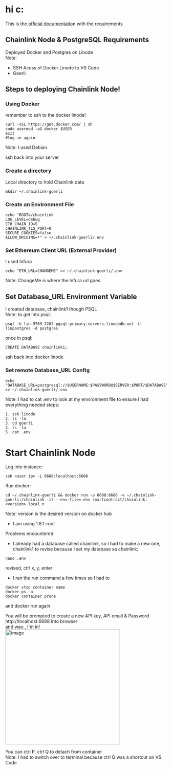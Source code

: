 # hi c:
This is the [official documentation](https://docs.chain.link/docs/running-a-chainlink-node/) with the requirements

## Chainlink Node & PostgreSQL Requirements
Deployed Docker and Postgres on Linode <br>
Note: 
- SSH Acess of Docker Linode to VS Code
- Goerli


## Steps to deploying Chainlink Node!
### Using Docker
remember to ssh to the docker linode!
```
curl -sSL https://get.docker.com/ | sh
sudo usermod -aG docker $USER
exit
#log in again
```
Note: I used Debian

ssh back into your server
### Create a directory
Local directory to hold Chainlink data
``` 
mkdir ~/.chainlink-goerli
```

### Create an Environment File
```
echo "ROOT=/chainlink
LOG_LEVEL=debug
ETH_CHAIN_ID=5
CHAINLINK_TLS_PORT=0
SECURE_COOKIES=false
ALLOW_ORIGINS=*" > ~/.chainlink-goerli/.env
```
### Set Ethereum Client URL (External Provider)
I used Infura
```
echo "ETH_URL=CHANGEME" >> ~/.chainlink-goerli/.env
```
Note: ChangeMe is where the Infura url goes

## Set Database_URL Environment Variable
I created database, chainlink1 though PSQL <br>
Note:
to get into psql:
```
psql -h lin-9769-2282-pgsql-primary.servers.linodedb.net -U linpostgres -d postgres
```
once in psql:
``` 
CREATE DATABASE chainlink1;
```
ssh back into docker linode
### Set remote Database_URL Config
```
echo "DATABASE_URL=postgresql://$USERNAME:$PASSWORD@$SERVER:$PORT/$DATABASE" >> ~/.chainlink-goerli/.env
```
Note: I had to cat .env to look at my environment file to ensure I had everything needed
steps:
```
1. ssh linode
2. ls -la
3. cd goerli
4. ls -la
5. cat .env
```

# Start Chainlink Node
Log into instance:
```
ssh <user ip> -L 6688:localhost:6688
```
Run docker:
```
cd ~/.chainlink-goerli && docker run -p 6688:6688 -v ~/.chainlink-goerli:/chainlink -it --env-file=.env smartcontract/chainlink:<version> local n
```
Note: version is the desired version on docker hub
- I am using 1.8.1-root

Problems encountered:
- I already had a database called chainlink, so I had to make a new one, chainlink1
to revise because I set my database as chainlink:
```
nano .env
```
revised, ctrl x, y, enter
- I ran the run command a few times so I had to 
```
docker stop container name
docker ps -a
docker container prune
```
and docker run again<br>

You will be prompted to create a new API key, API email & Password<br>
http://localhost:6688 into browser <br>
and wao , I'm in!<br>
<img width="358" alt="image" src="https://user-images.githubusercontent.com/60681017/193965000-99aa2c07-9a9e-4e26-80f2-b8fc56fb1e0a.png"> <br>

You can ctrl P, ctrl Q to detach from container<br>
Note: I had to switch over to terminal because ctrl Q was a shortcut on VS Code
